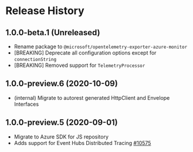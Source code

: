 # Release History

## 1.0.0-beta.1 (Unreleased)

- Rename package to `@microsoft/opentelemetry-exporter-azure-monitor`
- [BREAKING] Deprecate all configuration options except for `connectionString`
- [BREAKING] Removed support for `TelemetryProcessor`

## 1.0.0-preview.6 (2020-10-09)

- (internal) Migrate to autorest generated HttpClient and Envelope Interfaces

## 1.0.0-preview.5 (2020-09-01)

- Migrate to Azure SDK for JS repository
- Adds support for Event Hubs Distributed Tracing [#10575](https://github.com/Azure/azure-sdk-for-js/pull/10575)
